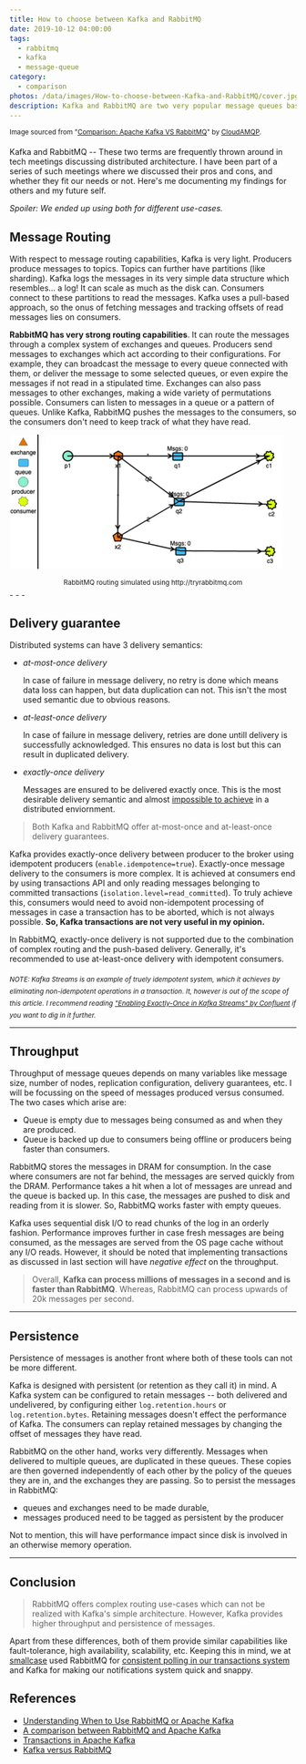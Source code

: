```yaml
---
title: How to choose between Kafka and RabbitMQ
date: 2019-10-12 04:00:00
tags:
  - rabbitmq
  - kafka
  - message-queue
category:
  - comparison
photos: /data/images/How-to-choose-between-Kafka-and-RabbitMQ/cover.jpg
description: Kafka and RabbitMQ are two very popular message queues based on very different design principles. Which one of these suits your project?
---
```

<sup>Image sourced from "[Comparison: Apache Kafka VS RabbitMQ](https://www.cloudamqp.com/blog/2017-01-09-apachekafka-vs-rabbitmq.html)" by [CloudAMQP](https://www.cloudamqp.com/).</sup>

Kafka and RabbitMQ -- These two terms are frequently thrown around in tech meetings discussing distributed architecture. I have been part of a series of such meetings where we discussed their pros and cons, and whether they fit our needs or not. Here's me documenting my findings for others and my future self.

_Spoiler: We ended up using both for different use-cases._

## Message Routing

With respect to message routing capabilities, Kafka is very light. Producers produce messages to topics. Topics can further have partitions (like sharding). Kafka logs the messages in its very simple data structure which resembles... a log! It can scale as much as the disk can.
Consumers connect to these partitions to read the messages. Kafka uses a pull-based approach, so the onus of fetching messages and tracking offsets of read messages lies on consumers.

**RabbitMQ has very strong routing capabilities**. It can route the messages through a complex system of exchanges and queues. Producers send messages to exchanges which act according to their configurations. For example, they can broadcast the message to every queue connected with them, or deliver the message to some selected queues, or even expire the messages if not read in a stipulated time.
Exchanges can also pass messages to other exchanges, making a wide variety of permutations possible. Consumers can listen to messages in a queue or a pattern of queues. Unlike Kafka, RabbitMQ pushes the messages to the consumers, so the consumers don't need to keep track of what they have read.

!['RabbitMQ routing simulation'][rabbitmq-system-gif]
<center><sup>RabbitMQ routing simulated using http://tryrabbitmq.com</sup></center>
- - -

## Delivery guarantee

Distributed systems can have 3 delivery semantics:
* _at-most-once delivery_

    In case of failure in message delivery, no retry is done which means data loss can happen, but data duplication can not. This isn't the most used semantic due to obvious reasons.

* _at-least-once delivery_

    In case of failure in message delivery, retries are done untill delivery is successfully acknowledged. This ensures no data is lost but this can result in duplicated delivery.

* _exactly-once delivery_

    Messages are ensured to be delivered exactly once. This is the most desirable delivery semantic and almost [impossible to achieve][delivery-blog] in a distributed enviornment.

> Both Kafka and RabbitMQ offer at-most-once and at-least-once delivery guarantees.

Kafka provides exactly-once delivery between producer to the broker using idempotent producers (`enable.idempotence=true`). Exactly-once message delivery to the consumers is more complex. It is achieved at consumers end by using transactions API and only reading messages belonging to committed transactions (`isolation.level=read_committed`).
To truly achieve this, consumers would need to avoid non-idempotent processing of messages in case a transaction has to be aborted, which is not always possible. **So, Kafka transactions are not very useful in my opinion.**

In RabbitMQ, exactly-once delivery is not supported due to the combination of complex routing and the push-based delivery. Generally, it's recommended to use at-least-once delivery with idempotent consumers.

<sub><em>
NOTE: Kafka Streams is an example of truely idempotent system, which it achieves by eliminating non-idempotent operations in a transaction. It, however is out of the scope of this article. I recommend reading ["Enabling Exactly-Once in Kafka Streams" by Confluent][kafka-streams-blog] if you want to dig in it further.
</em></sub>

- - -

## Throughput

Throughput of message queues depends on many variables like message size, number of nodes, replication configuration, delivery guarantees, etc. I will be focussing on the speed of messages produced versus consumed. The two cases which arise are:

* Queue is empty due to messages being consumed as and when they are produced.
* Queue is backed up due to consumers being offline or producers being faster than consumers.

RabbitMQ stores the messages in DRAM for consumption. In the case where consumers are not far behind, the messages are served quickly from the DRAM. Performance takes a hit when a lot of messages are unread and the queue is backed up. In this case, the messages are pushed to disk and reading from it is slower. So, RabbitMQ works faster with empty queues.

Kafka uses sequential disk I/O to read chunks of the log in an orderly fashion. Performance improves further in case fresh messages are being consumed, as the messages are served from the OS page cache without any I/O reads. However, it should be noted that implementing transactions as discussed in last section will have _negative effect_ on the throughput.

>Overall, **Kafka can process millions of messages in a second and is faster than RabbitMQ**. Whereas, RabbitMQ can process upwards of 20k messages per second.

- - -

## Persistence
Persistence of messages is another front where both of these tools can not be more different.

Kafka is designed with persistent (or retention as they call it) in mind. A Kafka system can be configured to retain messages -- both delivered and undelivered, by configuring either `log.retention.hours` or `log.retention.bytes`.
Retaining messages doesn't effect the performance of Kafka. The consumers can replay retained messages by changing the offset of messages they have read.

RabbitMQ on the other hand, works very differently. Messages when delivered to multiple queues, are duplicated in these queues. These copies are then governed independently of each other by the policy of the queues they are in, and the exchanges they are passing. So to persist the messages in RabbitMQ:
  * queues and exchanges need to be made durable,
  * messages produced need to be tagged as persistent by the producer

Not to mention, this will have performance impact since disk is involved in an otherwise memory operation.

- - -

## Conclusion

> RabbitMQ offers complex routing use-cases which can not be realized with Kafka's simple architecture. However, Kafka provides higher throughput and persistence of messages.

Apart from these differences, both of them provide similar capabilities like fault-tolerance, high availability, scalability, etc. Keeping this in mind, we at [smallcase][smallcase-url] used RabbitMQ for [consistent polling in our transactions system][rabbitmq-blog] and Kafka for making our notifications system quick and snappy.

## References

* [Understanding When to Use RabbitMQ or Apache Kafka][pivotal-blog]
* [A comparison between RabbitMQ and Apache Kafka][mavenhive-blog]
* [Transactions in Apache Kafka][kafka-transcations blog]
* [Kafka versus RabbitMQ][kafka-vs-rabbitmq-paper]

[rabbitmq-blog]: https://medium.com/making-smalltalk/polling-reliably-at-scale-using-dlqs-841512659c8f
[delivery-blog]: https://bravenewgeek.com/you-cannot-have-exactly-once-delivery/
[pivotal-blog]: https://content.pivotal.io/blog/understanding-when-to-use-rabbitmq-or-apache-kafka
[mavenhive-blog]: https://blog.mavenhive.in/which-one-to-use-and-when-rabbitmq-vs-apache-kafka-7d5423301b58
[kafka-vs-rabbitmq-paper]: https://arxiv.org/abs/1709.00333
[kafka-transcations blog]: https://www.confluent.io/blog/transactions-apache-kafka/
[kafka-streams-blog]: https://www.confluent.io/blog/enabling-exactly-once-kafka-streams/
[smallcase-url]: https://smallcase.com

[rabbitmq-system-gif]: /data/images/How-to-choose-between-Kafka-and-RabbitMQ/rabbitmq-system.gif
